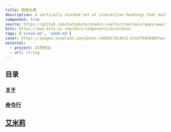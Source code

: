 ```yaml
---
title: 图像处理
description: A vertically stacked set of interactive headings that each reveal a section of content.
component: true
source: https://github.com/huntabyte/shadcn-svelte/tree/main/apps/www/src/lib/registry/default/ui/accordion
bits: https://www.bits-ui.com/docs/components/accordion
tags: ['areim.md', 'addd.md']
cover: https://images.unsplash.com/photo-1468817814611-b7edf94b5d60?w=300&dpr=2&q=80
external:
  - project: AI导航站
  - url: string
---
```


## 目录

### [关于](./about.md)

### [命令行](./cli.md)

## [艾米莉](./aibang.md)
